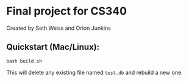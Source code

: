 # Final project for CS340

Created by Seth Weiss and Orion Junkins

## Quickstart (Mac/Linux):

```
bash build.sh
```

This will delete any existing file named `test.db` and rebuild a new one.